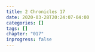```yaml
---
title: 2 Chronicles 17
date: 2020-03-28T20:24:07-04:00
categories: []
tags: []
chapter: "017"
inprogress: false
---
```


